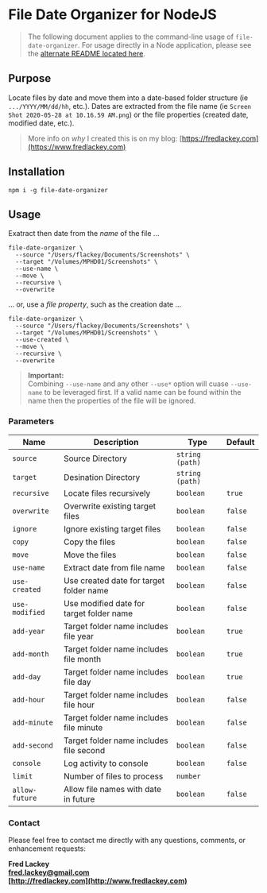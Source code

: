 # File Date Organizer for NodeJS

>  The following document applies to the command-line usage of `file-date-organizer`.  For usage directly in a Node application, please see the [alternate README located here](README-ALT.md).

## Purpose  
Locate files by date and move them into a date-based folder structure (ie `.../YYYY/MM/dd/hh`, etc.).  Dates are extracted from the file name (ie `Screen Shot 2020-05-28 at 10.16.59 AM.png`) or the file properties (created date, modified date, etc.).

> More info on _why_ I created this is on my blog: [https://fredlackey.com](https://www.fredlackey.com)

## Installation

```
npm i -g file-date-organizer
```

## Usage
Exatract then date from the _name_ of the file ... 
```
file-date-organizer \
  --source "/Users/flackey/Documents/Screenshots" \
  --target "/Volumes/MPHD01/Screenshots" \
  --use-name \
  --move \
  --recursive \
  --overwrite
```
... or, use a _file property_, such as the creation date ... 
```
file-date-organizer \
  --source "/Users/flackey/Documents/Screenshots" \
  --target "/Volumes/MPHD01/Screenshots" \
  --use-created \
  --move \
  --recursive \
  --overwrite
```

> **Important:**  
> Combining `--use-name` and any other `--use*` option will cuase `--use-name` to be leveraged first.  If a valid name can be found within the name then the properties of the file will be ignored.

### Parameters

| Name           | Description                              | Type            | Default |
|----------------|------------------------------------------|-----------------|---------|
| `source`       | Source Directory                         | `string (path)` |         |
| `target`       | Desination Directory                     | `string (path)` |         |
| `recursive`    | Locate files recursively                 | `boolean`       | `true`  |
| `overwrite`    | Overwrite existing target files          | `boolean`       | `false` |
| `ignore`       | Ignore existing target files             | `boolean`       | `false` |
| `copy`         | Copy the files                           | `boolean`       | `false` |
| `move`         | Move the files                           | `boolean`       | `false` |
| `use-name`     | Extract date from file name              | `boolean`       | `false` |
| `use-created`  | Use created date for target folder name  | `boolean`       | `false` |
| `use-modified` | Use modified date for target folder name | `boolean`       | `false` |
| `add-year`     | Target folder name includes file year    | `boolean`       | `true`  |
| `add-month`    | Target folder name includes file month   | `boolean`       | `true`  |
| `add-day`      | Target folder name includes file day     | `boolean`       | `true`  |
| `add-hour`     | Target folder name includes file hour    | `boolean`       | `false` |
| `add-minute`   | Target folder name includes file minute  | `boolean`       | `false` |
| `add-second`   | Target folder name includes file second  | `boolean`       | `false` |
| `console`      | Log activity to console                  | `boolean`       | `false` |
| `limit`        | Number of files to process               | `number`        |         |
| `allow-future` | Allow file names with date in future     | `boolean`       | `false` |

### Contact  
Please feel free to contact me directly with any questions, comments, or enhancement requests:

**Fred Lackey**  
**[fred.lackey@gmail.com](mailto://fred.lackey@gmail.com)**  
**[http://fredlackey.com](http://www.fredlackey.com)**  
